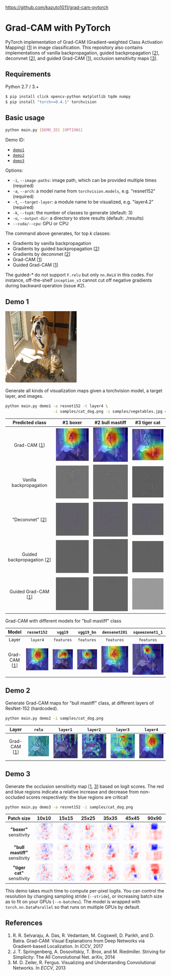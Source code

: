 https://github.com/kazuto1011/grad-cam-pytorch

# Grad-CAM with PyTorch

PyTorch implementation of Grad-CAM (Gradient-weighted Class Activation Mapping) [[1](##references)] in image classification. This repository also contains implementations of vanilla backpropagation, guided backpropagation [[2](##references)], deconvnet [[2](##references)], and guided Grad-CAM [[1](##references)], occlusion sensitivity maps [[3](##references)].

## Requirements

Python 2.7 / 3.+

```bash
$ pip install click opencv-python matplotlib tqdm numpy
$ pip install "torch>=0.4.1" torchvision
```

## Basic usage

```sh
python main.py [DEMO_ID] [OPTIONS]
```

Demo ID:

* [`demo1`](#demo-1)
* [`demo2`](#demo-2)
* [`demo3`](#demo-3)

Options:

* ```-i```, ```--image-paths```: image path, which can be provided multiple times (required)
* ```-a```, ```--arch```: a model name from ```torchvision.models```, e.g. "resnet152" (required)
* ```-t```, ```--target-layer```: a module name to be visualized, e.g. "layer4.2" (required)
* ```-k```, ```--topk```: the number of classes to generate (default: 3)
* ```-o```, ```--output-dir```: a directory to store results (default: ./results)
* ```--cuda/--cpu```: GPU or CPU

The command above generates, for top *k* classes:

* Gradients by vanilla backpropagation
* Gradients by guided backpropagation [[2](##references)]
* Gradients by deconvnet [[2](##references)]
* Grad-CAM [[1](##references)]
* Guided Grad-CAM [[1](##references)]

The guided-* do not support `F.relu` but only `nn.ReLU` in this codes.
For instance, off-the-shelf `inception_v3` cannot cut off negative gradients during backward operation (issue #2).

## Demo 1

![](samples/cat_dog.png)

Generate all kinds of visualization maps given a torchvision model, a target layer, and images.

```bash
python main.py demo1 -a resnet152 -t layer4 \
                     -i samples/cat_dog.png -i samples/vegetables.jpg # You can add more images
```

|              Predicted class               |                       #1 boxer                        |                       #2 bull mastiff                        |                       #3 tiger cat                        |
| :----------------------------------------: | :---------------------------------------------------: | :----------------------------------------------------------: | :-------------------------------------------------------: |
|        Grad-CAM [[1](##references)]        |    ![](docs/0-resnet152-gradcam-layer4-boxer.png)     |    ![](docs/0-resnet152-gradcam-layer4-bull_mastiff.png)     |    ![](docs/0-resnet152-gradcam-layer4-tiger_cat.png)     |
|          Vanilla backpropagation           |        ![](docs/0-resnet152-vanilla-boxer.png)        |        ![](docs/0-resnet152-vanilla-bull_mastiff.png)        |        ![](docs/0-resnet152-vanilla-tiger_cat.png)        |
|      "Deconvnet" [[2](##references)]       |       ![](docs/0-resnet152-deconvnet-boxer.png)       |       ![](docs/0-resnet152-deconvnet-bull_mastiff.png)       |       ![](docs/0-resnet152-deconvnet-tiger_cat.png)       |
| Guided backpropagation [[2](##references)] |        ![](docs/0-resnet152-guided-boxer.png)         |        ![](docs/0-resnet152-guided-bull_mastiff.png)         |        ![](docs/0-resnet152-guided-tiger_cat.png)         |
|    Guided Grad-CAM [[1](##references)]     | ![](docs/0-resnet152-guided_gradcam-layer4-boxer.png) | ![](docs/0-resnet152-guided_gradcam-layer4-bull_mastiff.png) | ![](docs/0-resnet152-guided_gradcam-layer4-tiger_cat.png) |

Grad-CAM with different models for "bull mastiff" class

|            Model             |                    ```resnet152```                    |                     ```vgg19```                     |                     ```vgg19_bn```                     |                     ```densenet201```                     |                     ```squeezenet1_1```                     |
| :--------------------------: | :---------------------------------------------------: | :-------------------------------------------------: | :----------------------------------------------------: | :-------------------------------------------------------: | :---------------------------------------------------------: |
|            Layer             |                     ```layer4```                      |                   ```features```                    |                     ```features```                     |                      ```features```                       |                       ```features```                        |
| Grad-CAM [[1](##references)] | ![](docs/0-resnet152-gradcam-layer4-bull_mastiff.png) | ![](docs/0-vgg19-gradcam-features-bull_mastiff.png) | ![](docs/0-vgg19_bn-gradcam-features-bull_mastiff.png) | ![](docs/0-densenet201-gradcam-features-bull_mastiff.png) | ![](docs/0-squeezenet1_1-gradcam-features-bull_mastiff.png) |

## Demo 2

Generate Grad-CAM maps for "bull mastiff" class, at different layers of ResNet-152 (hardcoded).

```bash
python main.py demo2 -i samples/cat_dog.png
```

|            Layer             |                     ```relu```                      |                     ```layer1```                      |                     ```layer2```                      |                     ```layer3```                      |                     ```layer4```                      |
| :--------------------------: | :-------------------------------------------------: | :---------------------------------------------------: | :---------------------------------------------------: | :---------------------------------------------------: | :---------------------------------------------------: |
| Grad-CAM [[1](##references)] | ![](docs/0-resnet152-gradcam-relu-bull_mastiff.png) | ![](docs/0-resnet152-gradcam-layer1-bull_mastiff.png) | ![](docs/0-resnet152-gradcam-layer2-bull_mastiff.png) | ![](docs/0-resnet152-gradcam-layer3-bull_mastiff.png) | ![](docs/0-resnet152-gradcam-layer4-bull_mastiff.png) |

## Demo 3

Generate the occlusion sensitivity map [[1](##references), [3](##references)] based on logit scores.
The red and blue regions indicate a relative increase and decrease from non-occluded scores respectively: the blue regions are critical!

```bash
python main.py demo3 -a resnet152 -i samples/cat_dog.png
```

|           Patch size           |                         10x10                         |                         15x15                         |                         25x25                         |                         35x35                         |                         45x45                         |                         90x90                         |
| :----------------------------: | :---------------------------------------------------: | :---------------------------------------------------: | :---------------------------------------------------: | :---------------------------------------------------: | :---------------------------------------------------: | :---------------------------------------------------: |
|    **"boxer"** sensitivity     |    ![](docs/0-resnet152-sensitivity-10-boxer.png)     |    ![](docs/0-resnet152-sensitivity-15-boxer.png)     |    ![](docs/0-resnet152-sensitivity-25-boxer.png)     |    ![](docs/0-resnet152-sensitivity-35-boxer.png)     |    ![](docs/0-resnet152-sensitivity-45-boxer.png)     |    ![](docs/0-resnet152-sensitivity-90-boxer.png)     |
| **"bull mastiff"** sensitivity | ![](docs/0-resnet152-sensitivity-10-bull_mastiff.png) | ![](docs/0-resnet152-sensitivity-15-bull_mastiff.png) | ![](docs/0-resnet152-sensitivity-25-bull_mastiff.png) | ![](docs/0-resnet152-sensitivity-35-bull_mastiff.png) | ![](docs/0-resnet152-sensitivity-45-bull_mastiff.png) | ![](docs/0-resnet152-sensitivity-90-bull_mastiff.png) |
|  **"tiger cat"** sensitivity   |  ![](docs/0-resnet152-sensitivity-10-tiger_cat.png)   |  ![](docs/0-resnet152-sensitivity-15-tiger_cat.png)   |  ![](docs/0-resnet152-sensitivity-25-tiger_cat.png)   |  ![](docs/0-resnet152-sensitivity-35-tiger_cat.png)   |  ![](docs/0-resnet152-sensitivity-45-tiger_cat.png)   |  ![](docs/0-resnet152-sensitivity-90-tiger_cat.png)   |

This demo takes much time to compute per-pixel logits.
You can control the resolution by changing sampling stride (`--stride`), or increasing batch size as to fit on your GPUs (`--n-batches`). The model is wrapped with `torch.nn.DataParallel` so that runs on multiple GPUs by default.

## References

1. R. R. Selvaraju, A. Das, R. Vedantam, M. Cogswell, D. Parikh, and D. Batra. Grad-CAM: Visual Explanations from Deep Networks via Gradient-based Localization. In *ICCV*, 2017
2. J. T. Springenberg, A. Dosovitskiy, T. Brox, and M. Riedmiller. Striving for Simplicity: The All Convolutional Net. arXiv, 2014
3. M. D. Zeiler, R. Fergus. Visualizing and Understanding Convolutional Networks. In *ECCV*, 2013
